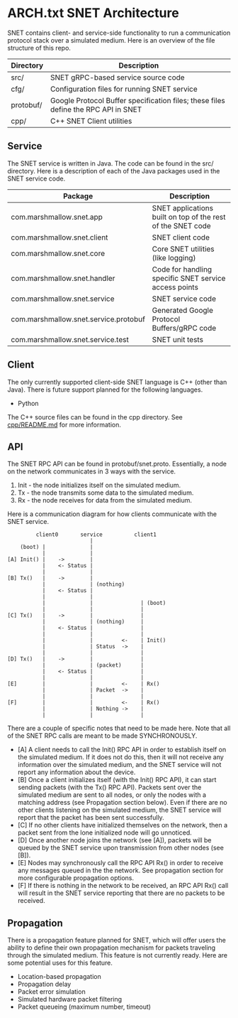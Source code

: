 ARCH.txt
SNET Architecture
==================

SNET contains client- and service-side functionality to run a communication
protocol stack over a simulated medium. Here is an overview of the file
structure of this repo.

| Directory | Description |
| --------- | ----------- |
| src/      | SNET gRPC-based service source code |
| cfg/      | Configuration files for running SNET service |
| protobuf/ | Google Protocol Buffer specification files; these files define the RPC API in SNET |
| cpp/      | C++ SNET Client utilities |


Service
-------
The SNET service is written in Java. The code can be found in the src/
directory. Here is a description of each of the Java packages used in the SNET
service code.
 
| Package | Description |
| ------- | ----------- |
| com.marshmallow.snet.app              | SNET applications built on top of the rest of the SNET code |
| com.marshmallow.snet.client           | SNET client code |
| com.marshmallow.snet.core             | Core SNET utilities (like logging) |
| com.marshmallow.snet.handler          | Code for handling specific SNET service access points |
| com.marshmallow.snet.service          | SNET service code |
| com.marshmallow.snet.service.protobuf | Generated Google Protocol Buffers/gRPC code | 
| com.marshmallow.snet.service.test     | SNET unit tests |

Client
------
The only currently supported client-side SNET language is C++ (other than Java).
There is future support planned for the following languages.
- Python

The C++ source files can be found in the cpp directory. See
[cpp/README.md](cpp/README.md) for more information.

API
---
The SNET RPC API can be found in protobuf/snet.proto. Essentially, a node on the
network communicates in 3 ways with the service.
1. Init - the node initializes itself on the simulated medium.
1. Tx   - the node transmits some data to the simulated medium.
2. Rx   - the node receives for data from the simulated medium.

Here is a communication diagram for how clients communicate with the SNET
service.
```
         client0       service          client1
                          |
    (boot) |              |
           |              |
[A] Init() |    ->        |
           |    <- Status |
           |              |
[B] Tx()   |    ->        |
           |              | (nothing)
           |    <- Status |
           |              |
           |              |               | (boot)
           |              |               |
[C] Tx()   |    ->        |               |
           |              | (nothing)     |
           |    <- Status |               |
           |              |               |
           |              |         <-    | Init()
           |              | Status  ->    |
           |              |               |
[D] Tx()   |    ->        |               |
           |              | (packet)      |
           |    <- Status |               |
           |              |               |
[E]        |              |         <-    | Rx()
           |              | Packet  ->    |
           |              |               |
[F]        |              |         <-    | Rx()
           |              | Nothing ->    |
           |              |               |
```
There are a couple of specific notes that need to be made here. Note that all of
the SNET RPC calls are meant to be made SYNCHRONOUSLY.
- [A] A client needs to call the Init() RPC API in order to establish itself on
      the simulated medium. If it does not do this, then it will not receive any
      information over the simulated medium, and the SNET service will not report
      any information about the device.
- [B] Once a client initializes itself (with the Init() RPC API), it can start
      sending packets (with the Tx() RPC API). Packets sent over the simulated
      medium are sent to all nodes, or only the nodes with a matching address
      (see Propagation section below). Even if there are no other clients
      listening on the simulated medium, the SNET service will report that the
      packet has been sent successfully.
- [C] If no other clients have initialized themselves on the network, then a
      packet sent from the lone initialized node will go unnoticed.
- [D] Once another node joins the network (see [A]), packets will be queued by
      the SNET service upon transmission from other nodes (see [B]).
- [E] Nodes may synchronously call the RPC API Rx() in order to receive any
      messages queued in the the network. See propagation section for more
      configurable propagation options.
- [F] If there is nothing in the network to be received, an RPC API Rx() call
      will result in the SNET service reporting that there are no packets to be
      received.

Propagation
-----------
There is a propagation feature planned for SNET, which will offer users the
ability to define their own propagation mechanism for packets traveling through
the simulated medium. This feature is not currently ready. Here are some
potential uses for this feature.
- Location-based propagation
- Propagation delay
- Packet error simulation
- Simulated hardware packet filtering
- Packet queueing (maximum number, timeout)